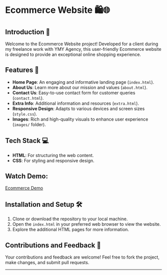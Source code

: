 # Ecommerce Website 🛍️🌐

## Introduction 📢
Welcome to the Ecommerce Website project! Developed for a client during my freelance work with YMY Agency, this user-friendly Ecommerce website is designed to provide an exceptional online shopping experience.

## Features 🌟
- **Home Page**: An engaging and informative landing page (`index.html`).
- **About Us**: Learn more about our mission and values (`about.html`).
- **Contact Us**: Easy-to-use contact form for customer queries (`contact.html`).
- **Extra Info**: Additional information and resources (`extra.html`).
- **Responsive Design**: Adapts to various devices and screen sizes (`style.css`).
- **Images**: Rich and high-quality visuals to enhance user experience (`images/` folder).

## Tech Stack 💻
- **HTML**: For structuring the web content.
- **CSS**: For styling and responsive design.

## Watch Demo:
[Ecommerce Demo](https://github.com/taha007860/Repository-Administration-System/assets/96583299/894a6cf3-70c9-4aea-b7da-417b61c57136)

## Installation and Setup 🛠️
1. Clone or download the repository to your local machine.
2. Open the `index.html` in your preferred web browser to view the website.
3. Explore the additional HTML pages for more information.

## Contributions and Feedback 💌
Your contributions and feedback are welcome! Feel free to fork the project, make changes, and submit pull requests.

---
